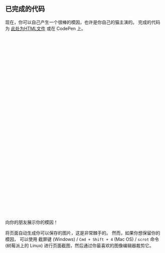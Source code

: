 ## 已完成的代码

现在，你可以自己产生一个很棒的模因，也许是你自己的猫主演的。 完成的代码为 [此处为HTML文件](resources/index.html) 或在 CodePen 上。 

<iframe height='567' scrolling='no' title='猫模因生成器' src='//https://codepen.io/Translation_RPF/embed/ExVQVqo/?height=567&theme-id=0&default-tab=js,result&embed-version=2' frameborder='no' allowtransparency='true' allowfullscreen='true' style='width: 100%;' mark="crwd-mark">See the Pen <a href='https://codepen.io/Translation_RPF/pen/ExVQVqo/'>Cat Meme Generator</a> by Laura Sach (<a href='https://codepen.io/rpflaura'>@rpflaura</a>) on <a href='https://codepen.io'>CodePen</a>.
</iframe>

向你的朋友展示你的模因！

将页面自动生成你可以保存的图片，这是非常棘手的。 然而，如果你想保留你的模因， 可以使用 截屏键 (Windows) / `Cmd + Shift + 4` (Mac OS) / `scrot` 命令(树莓派上的 Linux) 进行页面截图，然后通过你最喜欢的图像编辑器裁剪它。
